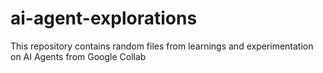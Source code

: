 # ai-agent-explorations
This repository contains random files from learnings and experimentation on AI Agents from Google Collab
